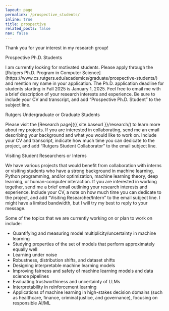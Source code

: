 ```yaml
---
layout: page
permalink: /prospective_students/
inline: true
title: prospective
related_posts: false
nav: false
---
```


Thank you for your interest in my research group!

<p class="important-announcement">Prospective Ph.D. Students</p> 
 I am currently looking for motivated students. Please apply through the [Rutgers Ph.D. Program in Computer Science](https://www.cs.rutgers.edu/academics/graduate/prospective-students/) and mention my name in your application. The Ph.D. application deadline for students starting in Fall 2025 is January 1, 2025. Feel free to email me with a brief description of your research interests and experience. Be sure to include your CV and transcript, and add “Prospective Ph.D. Student” to the subject line.

<p class="important-announcement">Rutgers Undergraduate or Graduate Students</p> 
 Please visit the [Research page]({{ site.baseurl }}/research/) to learn more about my projects.  If you are interested in collaborating, send me an email describing your background and what you would like to work on. Include your CV and transcript, indicate how much time you can dedicate to the project, and add “Rutgers Student Collaborator” to the email subject line.

<p class="important-announcement">Visiting Student Researchers or Interns</p> 
We have various projects that would benefit from collaboration with interns or visiting students who have a strong background in machine learning, Python programming, and/or optimization, machine learning theory, deep learning, or human-computer interaction. If you are interested in working together, send me a brief email outlining your research interests and experience. Include your CV, a note on how much time you can dedicate to the project, and add “Visiting Researcher/Intern” to the email subject line. I might have a limited bandwidth, but I will try my best to reply to your message.

<p class="important-announcement">Some of the topics that we are currently working on or plan to work on include:</p> 
<ul>
<li>Quantifying and measuring model multiplicity/uncertainty in machine learning</li>
<li>Studying properties of the set of models that perform approximately equally well</li>
<li>Learning under noise</li>
<li>Robustness, distribution shifts, and dataset shifts</li>
<li>Designing interpretable machine learning models</li>
<li>Improving fairness and safety of machine learning models and data science pipelines</li>
<li>Evaluating trustworthiness and uncertainty of LLMs</li>
<li>Interpretability in reinforcement learning</li>
<li>Applications of machine learning in high-stakes decision domains (such as healthcare, finance, criminal justice, and governance), focusing on responsible AI/ML</li>
</ul>

<!-- in Python, and/or expertise in at least one of the following areas: optimization, machine learning theory, deep learning, AI for healthcare, data science, or human-computer interaction
<p class="important-announcement"> Rutgers Students</p>
 If you are currently an undergraduate or graduate student at Rutgers, I would be more than happy to chat with you about research. Please take a look at the [Research page]({{ site.baseurl }}/research/), skim through the papers or paper abstracts that you find interesting, and send me a brief note. Include your CV and transcript in the email, and use the email subject line “[Rutgers Collaboration] your name.” -->
